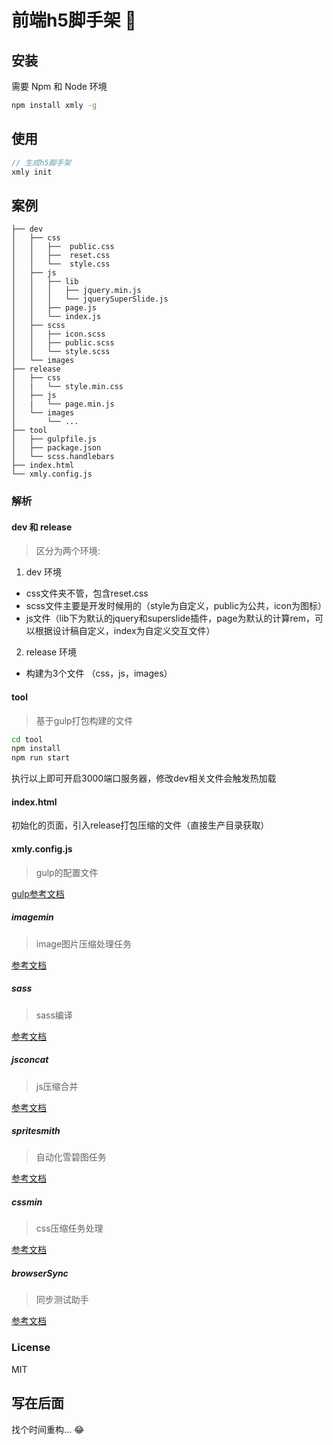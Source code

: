# 前端h5脚手架 🚌

## 安装
需要 Npm 和 Node 环境

```bash
npm install xmly -g
```

## 使用

```js
// 生成h5脚手架
xmly init
```

## 案例

```
├── dev
│   ├── css
│   │   ├──  public.css
│   │   ├──  reset.css
│   │   └──  style.css
│   ├── js
│   │   ├── lib
│   │   │   ├── jquery.min.js
│   │   │   └── jquerySuperSlide.js
│   │   ├── page.js
│   │   └── index.js
│   ├── scss
│   │   ├── icon.scss
│   │   ├── public.scss
│   │   └── style.scss
│   └── images
├── release
│   ├── css
│   |   └── style.min.css
│   ├── js
│   |   └── page.min.js
│   └── images
│       └── ...
├── tool
│   ├── gulpfile.js
│   ├── package.json
│   └── scss.handlebars
├── index.html
└── xmly.config.js
```

### 解析

#### dev 和 release
> 区分为两个环境:
1. dev 环境
  * css文件夹不管，包含reset.css
  * scss文件主要是开发时候用的（style为自定义，public为公共，icon为图标）
  * js文件（lib下为默认的jquery和superslide插件，page为默认的计算rem，可以根据设计稿自定义，index为自定义交互文件）
2. release 环境
  * 构建为3个文件 （css，js，images）

#### tool
> 基于gulp打包构建的文件

```bash
cd tool
npm install
npm run start
```
执行以上即可开启3000端口服务器，修改dev相关文件会触发热加载

#### index.html
初始化的页面，引入release打包压缩的文件（直接生产目录获取）

#### xmly.config.js
> gulp的配置文件

[gulp参考文档](https://gulpjs.com)

##### imagemin

> image图片压缩处理任务

[参考文档](https://www.npmjs.com/package/gulp.spritesmith)

##### sass

> sass编译

[参考文档](https://www.npmjs.com/package/gulp-sass)

##### jsconcat

> js压缩合并

[参考文档](https://www.npmjs.com/package/gulp-uglify)

##### spritesmith

> 自动化雪碧图任务

[参考文档](https://www.npmjs.com/package/gulp-spritesmith)


##### cssmin

> css压缩任务处理

[参考文档](https://www.npmjs.com/package/gulp-cssmin)

##### browserSync

> 同步测试助手

[参考文档](https://www.npmjs.com/package/browser-sync)


### License
MIT


## 写在后面
找个时间重构... 😂
